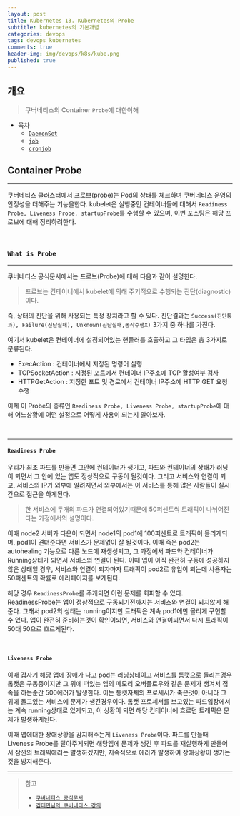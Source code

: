 ```yaml
---
layout: post
title: Kubernetes 13. Kubernetes의 Probe
subtitle: kubernetes의 기본개념
categories: devops
tags: devops kubernetes
comments: true
header-img: img/devops/k8s/kube.png
published: true
---
```


## 개요
> 쿠버네티스의 Container `Probe`에 대한이해
  
- 목차
	- [`DaemonSet`](#dameonset)
	- [`job`](#job--cronjob)
	- [`cronjob`](#cronjob)
  
## Container Probe
---
쿠버네티스 클러스터에서 프로브(probe)는 Pod의 상태를 체크하며 쿠버네티스 운영의 안정성을 더해주는 기능을한다. kubelet은 실행중인 컨테이너들에 대해서 `Readiness Probe, Liveness Probe, startupProbe`를 수행할 수 있으며, 이번 포스팅은 해당 프로브에 대해 정리하려한다.

<br>

### **`What is Probe`**

---

쿠버네티스 공식문서에서는 프로브(Probe)에 대해 다음과 같이 설명한다. 

> 프로브는 컨테이너에서 kubelet에 의해 주기적으로 수행되는 진단(diagnostic)이다. 

즉, 상태의 진단을 위해 사용되는 특정 장치라고 할 수 있다. 진단결과는 `Success(진단통과), Failure(진단실패), Unknown(진단실패,동작수행X)` 3가지 중 하나를 가진다.

여기서 kubelet은 컨테이너에 설정되어있는 핸들러를 호출하고 그 타입은 총 3가지로 분류된다.

- ExecAction : 컨테이너에서 지정된 명령어 실행
- TCPSocketAction : 지정된 포트에서 컨테이너 IP주소에 TCP 활성여부 검사
- HTTPGetAction : 지정한 포트 및 경로에서 컨테이너 IP주소에 HTTP GET 요청 수행

이제 이 Probe의 종류인 `Readiness Probe, Liveness Probe, startupProbe`에 대해 어느상황에 어떤 설정으로 어떻게 사용이 되는지 알아보자.

<br>

---

#### **`Readiness Probe`**

우리가 최초 파드를 만들면 그안에 컨테이너가 생기고, 파드와 컨테이너의 상태가 러닝이 되면서 그 안에 있는 앱도 정상적으로 구동이 될것이다. 그리고 서비스와 연결이 되고, 서비스의 IP가 외부에 알려지면서 외부에서는 이 서비스를 통해 많은 사람들이 실시간으로 접근을 하게된다. 

> 한 서비스에 두개의 파드가 연결되어있기때문에 50퍼센트씩 트래픽이 나뉘어진다는 가정에서의 설명이다.

이때 node2 서버가 다운이 되면서 node1의 pod1에 100퍼센트로 트래픽이 몰리게되며, pod1이 견뎌준다면 서비스가 문제없이 잘 될것이다. 이때 죽은 pod2는 autohealing 기능으로 다른 노드에 재생성되고, 그 과정에서 파드와 컨테이너가 Running상태가 되면서 서비스와 연결이 된다. 이때 앱이 아직 완전히 구동에 성공하지 않은 상태일 경우, 서비스와 연결이 되자마자 트래픽이 pod2로 유입이 되는데 사용자는 50퍼센트의 확률로 에러페이지를 보게된다.


해당 경우 `ReadinessProbe`를 주게되면 이런 문제를 회피할 수 있다. ReadinessProbe는 앱이 정상적으로 구동되기전까지는 서비스와 연결이 되지않게 해준다. 그래서 pod2의 상태는 running이지만 트래픽은 계속 pod1에만 몰리게 구현할 수 있다. 앱이 완전히 준비하는것이 확인이되면, 서비스와 연결이되면서 다시 트래픽이 50대 50으로 흐르게된다.

<br>

#### **`Liveness Probe`**

이때 갑자기 해당 앱에 장애가 나고 pod는 러닝상태이고 서비스를 톰캣으로 돌리는경우 톰캣은 구동중이지만 그 위에 떠있는 앱의 메모리 오버플로우와 같은 문제가 생겨서 접속을 하는순간 500에러가 발생한다. 이는 통캣자체의 프로세서가 죽은것이 아니라 그 위에 돌고있는 서비스에 문제가 생긴경우이다. 톰캣 프로세서를 보고있는 파드입장에서는 계속 running상태로 있게되고, 이 상황이 되면 해당 컨테이너에 흐르던 트래픽은 문제가 발생하게된다.

이때 앱에대한 장애상황을 감지해주는게 `Liveness Probe`이다. 파드를 만들때 Liveness Probe를 달아주게되면 해당앱에 문제가 생긴 후 파드를 재실행하게 만들어서 잠깐의 트래픽에러는 발생하겠지만, 지속적으로 에러가 발생하여 장애상황이 생기는것을 방지해준다.

---
> 참고
> - [`쿠버네티스 공식문서`](https://kubernetes.io/ko/docs/concepts/workloads/pods/pod-lifecycle/#%EC%BB%A8%ED%85%8C%EC%9D%B4%EB%84%88-%ED%94%84%EB%A1%9C%EB%B8%8C-probe)
> - [`김태민님의 쿠버네티스 강의`](https://www.inflearn.com/course/%EC%BF%A0%EB%B2%84%EB%84%A4%ED%8B%B0%EC%8A%A4-%EA%B8%B0%EC%B4%88#)